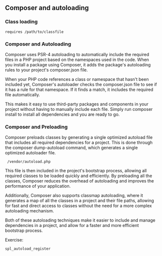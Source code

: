 ## Composer and autoloading

### Class loading

```
requires /path/to/classfile
```

### Composer and Autoloading

Composer uses PSR-4 autoloading to automatically include the required files in a PHP project based on the namespaces used in the code. When you install a package using Composer, it adds the package's autoloading rules to your project's composer.json file.

When your PHP code references a class or namespace that hasn't been included yet, Composer's autoloader checks the composer.json file to see if it has a rule for that namespace. If it finds a match, it includes the required file automatically.

This makes it easy to use third-party packages and components in your project without having to manually include each file. Simply run composer install to install all dependencies and you are ready to go.

### Composer and Preloading

Composer preloads classes by generating a single optimized autoload file that includes all required dependencies for a project. This is done through the composer dump-autoload command, which generates a single optimized autoloader file.

```
 /vendor/autoload.php
```

This file is then included in the project's bootstrap process, allowing all required classes to be loaded quickly and efficiently. By preloading all the classes, Composer reduces the overhead of autoloading and improves the performance of your application.

Additionally, Composer also supports classmap autoloading, where it generates a map of all the classes in a project and their file paths, allowing for fast and direct access to classes without the need for a more complex autoloading mechanism.

Both of these autoloading techniques make it easier to include and manage dependencies in a project, and allow for a faster and more efficient bootstrap process.

Exercise:

```
spl_autoload_register
```